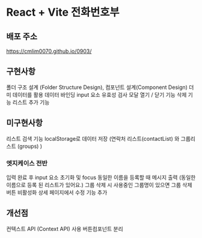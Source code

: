 # React + Vite 전화번호부

## 배포 주소
https://cmlim0070.github.io/0903/

## 구현사항
폴더 구조 설계 (Folder Structure Design), 
컴포넌트 설계(Component Design)
더미 데이터를 활용
데이터 바인딩
input 요소 유효성 검사
모달 열기 / 닫기 기능
삭제 기능
리스트 추가 기능 

## 미구현사항
리스트 검색 기능
localStorage로 데이터 저장 (연락처 리스트(contactList) 와 그룹리스트 (groups) )

### 엣지케이스 전반
입력 완료 후 input 요소 초기화 및 focus
동일한 이름을 등록할 때 메시지 출력 (동일한 이름으로 등록 된 리스트가 있어요.)
그룹 삭제 시 사용중인 그룹명이 있으면 그룹 삭제 버튼 비활성화
상세 페이지에서 수정 기능 추가

## 개선점
컨텍스트 API (Context API) 사용
버튼컴포넌트 분리
